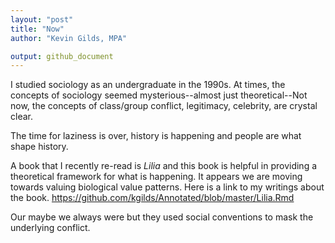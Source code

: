 ```yaml
---
layout: "post"
title: "Now"
author: "Kevin Gilds, MPA"

output: github_document
---
```



I studied sociology as an undergraduate in the 1990s. At times, the concepts of sociology seemed mysterious--almost just theoretical--Not now, the concepts of class/group conflict, legitimacy, celebrity, are crystal clear.

The time for laziness is over, history is happening and people are what shape history.

A book that I recently re-read is *Lilia* and this book is helpful in providing a theoretical framework for what is happening. It appears we are moving towards valuing biological value patterns. Here is a link to my writings about the book. <https://github.com/kgilds/Annotated/blob/master/Lilia.Rmd>

Our maybe we always were but they used social conventions to mask the underlying conflict.

